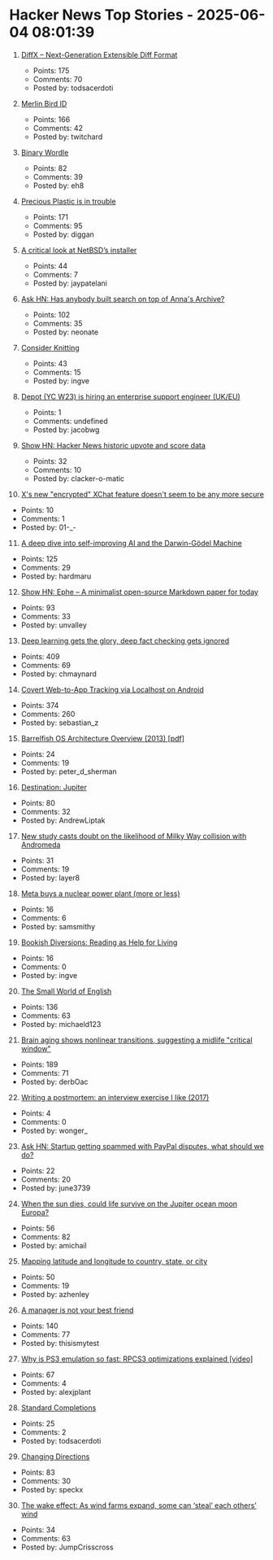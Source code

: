 # Hacker News Top Stories - 2025-06-04 08:01:39

1. [DiffX – Next-Generation Extensible Diff Format](https://diffx.org/)
   - Points: 175
   - Comments: 70
   - Posted by: todsacerdoti

2. [Merlin Bird ID](https://merlin.allaboutbirds.org/)
   - Points: 166
   - Comments: 42
   - Posted by: twitchard

3. [Binary Wordle](https://wordle.chengeric.com/)
   - Points: 82
   - Comments: 39
   - Posted by: eh8

4. [Precious Plastic is in trouble](https://www.preciousplastic.com//news/problems-in-precious-plastic)
   - Points: 171
   - Comments: 95
   - Posted by: diggan

5. [A critical look at NetBSD’s installer](https://eerielinux.wordpress.com/2025/05/31/installing-bsd-in-2025-part-3-a-critical-look-at-netbsds-installer/)
   - Points: 44
   - Comments: 7
   - Posted by: jaypatelani

6. [Ask HN: Has anybody built search on top of Anna's Archive?](undefined)
   - Points: 102
   - Comments: 35
   - Posted by: neonate

7. [Consider Knitting](https://journal.stuffwithstuff.com/2025/05/30/consider-knitting/)
   - Points: 43
   - Comments: 15
   - Posted by: ingve

8. [Depot (YC W23) is hiring an enterprise support engineer (UK/EU)](https://www.ycombinator.com/companies/depot/jobs/NdCr76D-enterprise-support-engineer)
   - Points: 1
   - Comments: undefined
   - Posted by: jacobwg

9. [Show HN: Hacker News historic upvote and score data](https://hn.dunkirk.sh/)
   - Points: 32
   - Comments: 10
   - Posted by: clacker-o-matic

10. [X's new "encrypted" XChat feature doesn't seem to be any more secure](https://www.theregister.com/2025/06/03/xs_new_encrypted_xchat_feature/)
   - Points: 10
   - Comments: 1
   - Posted by: 01-_-

11. [A deep dive into self-improving AI and the Darwin-Gödel Machine](https://richardcsuwandi.github.io/blog/2025/dgm/)
   - Points: 125
   - Comments: 29
   - Posted by: hardmaru

12. [Show HN: Ephe – A minimalist open-source Markdown paper for today](https://github.com/unvalley/ephe)
   - Points: 93
   - Comments: 33
   - Posted by: unvalley

13. [Deep learning gets the glory, deep fact checking gets ignored](https://rachel.fast.ai/posts/2025-06-04-enzyme-ml-fails/index.html)
   - Points: 409
   - Comments: 69
   - Posted by: chmaynard

14. [Covert Web-to-App Tracking via Localhost on Android](https://localmess.github.io/)
   - Points: 374
   - Comments: 260
   - Posted by: sebastian_z

15. [Barrelfish OS Architecture Overview (2013) [pdf]](https://barrelfish.org/publications/TN-000-Overview.pdf)
   - Points: 24
   - Comments: 19
   - Posted by: peter_d_sherman

16. [Destination: Jupiter](https://clarkesworldmagazine.com/liptak_06_25/)
   - Points: 80
   - Comments: 32
   - Posted by: AndrewLiptak

17. [New study casts doubt on the likelihood of Milky Way collision with Andromeda](https://www.durham.ac.uk/departments/academic/physics/news/new-study-casts-doubt-on-the-likelihood-of-milky-way-collision-with-andromeda/)
   - Points: 31
   - Comments: 19
   - Posted by: layer8

18. [Meta buys a nuclear power plant (more or less)](https://techcrunch.com/2025/06/03/meta-buys-a-nuclear-power-plant-more-or-less/)
   - Points: 16
   - Comments: 6
   - Posted by: samsmithy

19. [Bookish Diversions: Reading as Help for Living](https://www.millersbookreview.com/p/reading-as-help-for-living)
   - Points: 16
   - Comments: 0
   - Posted by: ingve

20. [The Small World of English](https://www.inotherwords.app/linguabase/)
   - Points: 136
   - Comments: 63
   - Posted by: michaeld123

21. [Brain aging shows nonlinear transitions, suggesting a midlife "critical window"](https://www.pnas.org/doi/10.1073/pnas.2416433122)
   - Points: 189
   - Comments: 71
   - Posted by: derbOac

22. [Writing a postmortem: an interview exercise I like (2017)](https://www.danielputtick.com/writing/mapbox-postmortem-interview.html)
   - Points: 4
   - Comments: 0
   - Posted by: wonger_

23. [Ask HN: Startup getting spammed with PayPal disputes, what should we do?](undefined)
   - Points: 22
   - Comments: 20
   - Posted by: june3739

24. [When the sun dies, could life survive on the Jupiter ocean moon Europa?](https://www.space.com/astronomy/when-the-sun-dies-could-life-survive-on-the-jupiter-ocean-moon-europa)
   - Points: 56
   - Comments: 82
   - Posted by: amichail

25. [Mapping latitude and longitude to country, state, or city](https://austinhenley.com/blog/coord2state.html)
   - Points: 50
   - Comments: 19
   - Posted by: azhenley

26. [A manager is not your best friend](https://staysaasy.com/management/2025/06/02/your-manager-is-not-your-best-friend.html)
   - Points: 140
   - Comments: 77
   - Posted by: thisismytest

27. [Why is PS3 emulation so fast: RPCS3 optimizations explained [video]](https://www.youtube.com/watch?v=19ae5Mq2lJE)
   - Points: 67
   - Comments: 4
   - Posted by: alexjplant

28. [Standard Completions](https://standardcompletions.org)
   - Points: 25
   - Comments: 2
   - Posted by: todsacerdoti

29. [Changing Directions](https://jacobian.org/2025/jun/3/changing-directions/)
   - Points: 83
   - Comments: 30
   - Posted by: speckx

30. [The wake effect: As wind farms expand, some can ‘steal’ each others’ wind](https://www.bbc.com/future/article/20250506-renewable-energys-trouble-with-wind-theft)
   - Points: 34
   - Comments: 63
   - Posted by: JumpCrisscross

